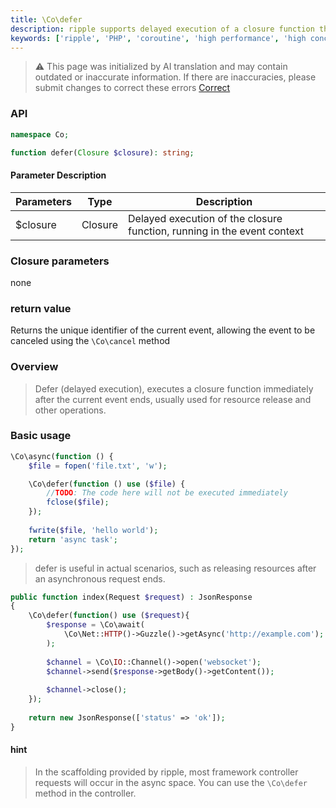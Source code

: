 ```yaml
---
title: \Co\defer
description: ripple supports delayed execution of a closure function through the \Co\defer method, which is used to handle asynchronous operations.
keywords: ['ripple', 'PHP', 'coroutine', 'high performance', 'high concurrency', 'deferred', 'asynchronous']
---
```


> ⚠️ This page was initialized by AI translation and may contain outdated or inaccurate information. If there are
> inaccuracies, please submit changes to correct these errors [Correct](https://github.com/cloudtay/ripple-documents)

### API

```php
namespace Co;

function defer(Closure $closure): string;
```

#### Parameter Description

| Parameters | Type    | Description                                                             |
|------------|---------|-------------------------------------------------------------------------|
| $closure   | Closure | Delayed execution of the closure function, running in the event context |

### Closure parameters

none

### return value

Returns the unique identifier of the current event, allowing the event to be canceled using the `\Co\cancel` method

### Overview

> Defer (delayed execution), executes a closure function immediately after the current event ends, usually used for
> resource release and other operations.

### Basic usage

```php
\Co\async(function () {
    $file = fopen('file.txt', 'w');

    \Co\defer(function () use ($file) {
        //TODO: The code here will not be executed immediately
        fclose($file);
    });
    
    fwrite($file, 'hello world');
    return 'async task';
});
```

> defer is useful in actual scenarios, such as releasing resources after an asynchronous request ends.

```php
public function index(Request $request) : JsonResponse
{
    \Co\defer(function() use ($request){
        $response = \Co\await(
            \Co\Net::HTTP()->Guzzle()->getAsync('http://example.com');
        );
    
        $channel = \Co\IO::Channel()->open('websocket');
        $channel->send($response->getBody()->getContent());
        
        $channel->close();
    });
    
    return new JsonResponse(['status' => 'ok']);
}
```

#### hint

> In the scaffolding provided by ripple, most framework controller requests will occur in the async space. You can use
> the `\Co\defer` method in the controller.
